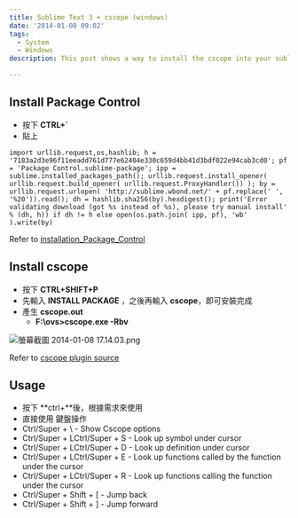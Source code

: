 ```yaml
---
title: Sublime Text 3 + cscope (windows)
date: '2014-01-08 09:02'
tags:
  - System
  - Windows
description: This post shows a way to install the cscope into your sublime text3 and then you can use the cscope for your existing programming project.

---
```


## Install Package Control
- 按下 **CTRL+`**
- 貼上
```
import urllib.request,os,hashlib; h = '7183a2d3e96f11eeadd761d777e62404e330c659d4bb41d3bdf022e94cab3cd0'; pf = 'Package Control.sublime-package'; ipp = sublime.installed_packages_path(); urllib.request.install_opener( urllib.request.build_opener( urllib.request.ProxyHandler()) ); by = urllib.request.urlopen( 'http://sublime.wbond.net/' + pf.replace(' ', '%20')).read(); dh = hashlib.sha256(by).hexdigest(); print('Error validating download (got %s instead of %s), please try manual install' % (dh, h)) if dh != h else open(os.path.join( ipp, pf), 'wb' ).write(by)
```

Refer to [installation_Package_Control](https://sublime.wbond.net/installation)

## Install cscope

- 按下 **CTRL+SHIFT+P**
- 先輸入 **INSTALL PACKAGE** ，之後再輸入 **cscope**，即可安裝完成
- 產生 **cscope.out**
	* **F:\ovs>cscope.exe -Rbv**

![螢幕截圖 2014-01-08 17.14.03.png](http://user-image.logdown.io/user/415/blog/415/post/174922/RtLdJjoVQGW7bDDISxCe_%E8%9E%A2%E5%B9%95%E6%88%AA%E5%9C%96%202014-01-08%2017.14.03.png)

Refer to [cscope  plugin source](https://github.com/ameyp/CscopeSublime)
## Usage

- 按下 **ctrl+\**後，根據需求來使用
- 直接使用 鍵盤操作
- Ctrl/Super + \ - Show Cscope options
- Ctrl/Super + LCtrl/Super + S - Look up symbol under cursor
- Ctrl/Super + LCtrl/Super + D - Look up definition under cursor
- Ctrl/Super + LCtrl/Super + E - Look up functions called by the function under the cursor
- Ctrl/Super + LCtrl/Super + R - Look up functions calling the function under the cursor
- Ctrl/Super + Shift + [ - Jump back
- Ctrl/Super + Shift + ] - Jump forward




